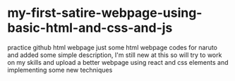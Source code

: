 # my-first-satire-webpage-using-basic-html-and-css-and-js
practice github html webpage
just some html webpage codes for naruto and added some simple description, I'm still new at this so will try to work on my skills and upload a better webpage using react and css elements and implementing some new techniques

